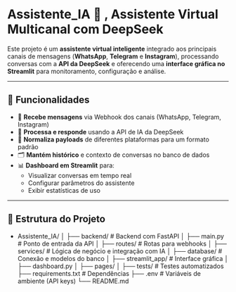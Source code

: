 
# Assistente_IA 🤖 , Assistente Virtual Multicanal com DeepSeek

Este projeto é um **assistente virtual inteligente** integrado aos principais canais de mensagens (**WhatsApp**, **Telegram** e **Instagram**), processando conversas com a **API da DeepSeek** e oferecendo uma **interface gráfica no Streamlit** para monitoramento, configuração e análise.

---

## 🚀 Funcionalidades

- 📩 **Recebe mensagens** via Webhook dos canais (WhatsApp, Telegram, Instagram)
- 🧠 **Processa e responde** usando a API de IA da DeepSeek
- 🔄 **Normaliza payloads** de diferentes plataformas para um formato padrão
- 🗂 **Mantém histórico** e contexto de conversas no banco de dados
- 📊 **Dashboard em Streamlit** para:
  - Visualizar conversas em tempo real
  - Configurar parâmetros do assistente
  - Exibir estatísticas de uso

---

## 📂 Estrutura do Projeto

- Assistente_IA/
│
├── backend/ # Backend com FastAPI
│ ├── main.py # Ponto de entrada da API
│ ├── routes/ # Rotas para webhooks
│ ├── services/ # Lógica de negócio e integração com IA
│ ├── database/ # Conexão e modelos do banco
│
├── streamlit_app/ # Interface gráfica
│ ├── dashboard.py
│ ├── pages/
│
├── tests/ # Testes automatizados
├── requirements.txt # Dependências
├── .env # Variáveis de ambiente (API keys)
└── README.md